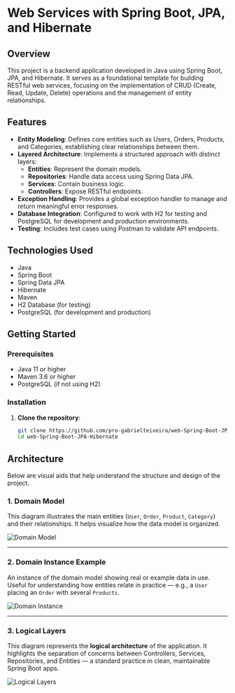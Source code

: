 # Web Services with Spring Boot, JPA, and Hibernate

## Overview

This project is a backend application developed in Java using Spring Boot, JPA, and Hibernate. It serves as a foundational template for building RESTful web services, focusing on the implementation of CRUD (Create, Read, Update, Delete) operations and the management of entity relationships.

## Features

- **Entity Modeling**: Defines core entities such as Users, Orders, Products, and Categories, establishing clear relationships between them.
- **Layered Architecture**: Implements a structured approach with distinct layers:
  - **Entities**: Represent the domain models.
  - **Repositories**: Handle data access using Spring Data JPA.
  - **Services**: Contain business logic.
  - **Controllers**: Expose RESTful endpoints.
- **Exception Handling**: Provides a global exception handler to manage and return meaningful error responses.
- **Database Integration**: Configured to work with H2 for testing and PostgreSQL for development and production environments.
- **Testing**: Includes test cases using Postman to validate API endpoints.

## Technologies Used

- Java
- Spring Boot
- Spring Data JPA
- Hibernate
- Maven
- H2 Database (for testing)
- PostgreSQL (for development and production)

## Getting Started

### Prerequisites

- Java 11 or higher
- Maven 3.6 or higher
- PostgreSQL (if not using H2)

### Installation

1. **Clone the repository**:
   ```bash
   git clone https://github.com/pro-gabrielteixeira/web-Spring-Boot-JPA-Hibernate.git
   cd web-Spring-Boot-JPA-Hibernate

## Architecture

Below are visual aids that help understand the structure and design of the project.

### 1. Domain Model

This diagram illustrates the main entities (`User`, `Order`, `Product`, `Category`) and their relationships. It helps visualize how the data model is organized.

![Domain Model](https://github.com/user-attachments/assets/75c37288-3091-4ed7-aa34-89b43d9767a0)

---

### 2. Domain Instance Example

An instance of the domain model showing real or example data in use. Useful for understanding how entities relate in practice — e.g., a `User` placing an `Order` with several `Products`.

![Domain Instance](https://github.com/user-attachments/assets/dfb2250c-5b1c-4735-8cd6-46964cc30dfe)

---

### 3. Logical Layers

This diagram represents the **logical architecture** of the application. It highlights the separation of concerns between Controllers, Services, Repositories, and Entities — a standard practice in clean, maintainable Spring Boot apps.

![Logical Layers](https://github.com/user-attachments/assets/34d10ab6-48c4-40c9-807f-da74f909b28f)


